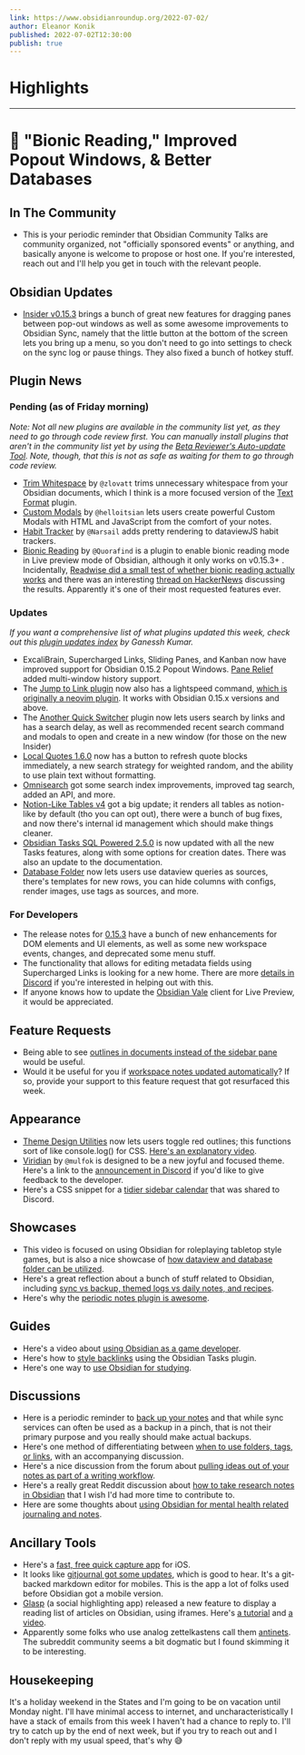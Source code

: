 ```yaml
---
link: https://www.obsidianroundup.org/2022-07-02/
author: Eleanor Konik
published: 2022-07-02T12:30:00
publish: true
---
```

# Highlights


---
# 🌠 "Bionic Reading," Improved Popout Windows, & Better Databases
## In The Community

-   This is your periodic reminder that Obsidian Community Talks are community organized, not "officially sponsored events" or anything, and basically anyone is welcome to propose or host one. If you're interested, reach out and I'll help you get in touch with the relevant people.

## Obsidian Updates

-   [Insider v0.15.3](https://forum.obsidian.md/t/obsidian-release-v0-15-3-insider-build/39566) brings a bunch of great new features for dragging panes between pop-out windows as well as some awesome improvements to Obsidian Sync, namely that the little button at the bottom of the screen lets you bring up a menu, so you don't need to go into settings to check on the sync log or pause things. They also fixed a bunch of hotkey stuff.

## Plugin News

### Pending (as of Friday morning)

_Note: Not all new plugins are available in the community list yet, as they need to go through code review first. You can manually install plugins that aren't in the community list yet by using the [Beta Reviewer's Auto-update Tool](https://github.com/TfTHacker/obsidian42-brat). Note, though, that this is not as safe as waiting for them to go through code review._

-   [Trim Whitespace](https://github.com/zlovatt/obsidian-trim-whitespace) by `@zlovatt` trims unnecessary whitespace from your Obsidian documents, which I think is a more focused version of the [Text Format](https://github.com/Benature/obsidian-text-format) plugin.
-   [Custom Modals](https://github.com/helloitsian/custom-modals-obsidian) by `@helloitsian` lets users create powerful Custom Modals with HTML and JavaScript from the comfort of your notes.
-   [Habit Tracker](https://github.com/Narsail/habit-tracker-obsidian) by `@Narsail` adds pretty rendering to dataviewJS habit trackers.
-   [Bionic Reading](https://github.com/Quorafind/Obsidian-Bionic-Reading) by `@Quorafind` is a plugin to enable bionic reading mode in Live preview mode of Obsidian, although it only works on v0.15.3+ . Incidentally, [Readwise did a small test of whether bionic reading actually works](https://blog.readwise.io/does-bionic-reading-actually-work/) and there was an interesting [thread on HackerNews](https://news.ycombinator.com/item?id=31826204) discussing the results. Apparently it's one of their most requested features ever.

### Updates

_If you want a comprehensive list of what plugins updated this week, check out this [plugin updates index](https://obsidian-plugin-stats.vercel.app/updates) by Ganessh Kumar._

-   ExcaliBrain, Supercharged Links, Sliding Panes, and Kanban now have improved support for Obsidian 0.15.2 Popout Windows. [Pane Relief](https://github.com/pjeby/pane-relief/releases/tag/0.1.0) added multi-window history support.
-   The [Jump to Link plugin](https://github.com/mrjackphil/obsidian-jump-to-link#how-to-use-lightspeed) now also has a lightspeed command, [which is originally a neovim plugin](https://github.com/ggandor/lightspeed.nvim). It works with Obsidian 0.15.x versions and above.
-   The [Another Quick Switcher](https://github.com/tadashi-aikawa/obsidian-another-quick-switcher/releases/tag/5.1.1) plugin now lets users search by links and has a search delay, as well as recommended recent search command and modals to open and create in a new window (for those on the new Insider)
-   [Local Quotes 1.6.0](https://github.com/ka1tzyu/local-quotes) now has a button to refresh quote blocks immediately, a new search strategy for weighted random, and the ability to use plain text without formatting.
-   [Omnisearch](https://github.com/scambier/obsidian-omnisearch/releases/tag/1.4.0) got some search index improvements, improved tag search, added an API, and more.
-   [Notion-Like Tables v4](https://github.com/trey-wallis/obsidian-notion-like-tables/releases/tag/4.0.0) got a big update; it renders all tables as notion-like by default (tho you can opt out), there were a bunch of bug fixes, and now there's internal id management which should make things cleaner.
-   [Obsidian Tasks SQL Powered 2.5.0](https://sytone.github.io/obsidian-tasks-x/6-advanced/custom-functions/) is now updated with all the new Tasks features, along with some options for creation dates. There was also an update to the documentation.
-   [Database Folder](https://github.com/RafaelGB/obsidian-db-folder/releases/tag/1.8.0) now lets users use dataview queries as sources, there's templates for new rows, you can hide columns with configs, render images, use tags as sources, and more.

### For Developers

-   The release notes for [0.15.3](https://forum.obsidian.md/t/obsidian-release-v0-15-3-insider-build/39566) have a bunch of new enhancements for DOM elements and UI elements, as well as some new workspace events, changes, and deprecated some menu stuff.
-   The functionality that allows for editing metadata fields using Supercharged Links is looking for a new home. There are more [details in Discord](https://discord.com/channels/686053708261228577/855181471643861002/991682100707205150) if you're interested in helping out with this.
-   If anyone knows how to update the [Obsidian Vale](https://github.com/marcusolsson/obsidian-vale) client for Live Preview, it would be appreciated.

## Feature Requests

-   Being able to see [outlines in documents instead of the sidebar pane](https://forum.obsidian.md/t/outline-in-document/32714) would be useful.
-   Would it be useful for you if [workspace notes updated automatically](https://forum.obsidian.md/t/automatically-updating-workspace-notes/8300)? If so, provide your support to this feature request that got resurfaced this week.

## Appearance

-   [Theme Design Utilities](https://obsidian.md/plugins?id=obsidian-theme-design-utilities) now lets users toggle red outlines; this functions sort of like console.log() for CSS. [Here's an explanatory video](https://www.youtube.com/shorts/ii-lSK2_Nu4).
-   [Viridian](https://github.com/mulfok/obsidian-viridian) by `@mulfok` is designed to be a new joyful and focused theme. Here's a link to the [announcement in Discord](https://discord.com/channels/686053708261228577/855181471643861002/992191899437912074) if you'd like to give feedback to the developer.
-   Here's a CSS snippet for a [tidier sidebar calendar](https://discord.com/channels/686053708261228577/744933215063638183/989461706440851477) that was shared to Discord.

## Showcases

-   This video is focused on using Obsidian for roleplaying tabletop style games, but is also a nice showcase of [how dataview and database folder can be utilized](https://www.youtube.com/watch?v=ZKOYtrVXSbk).
-   Here's a great reflection about a bunch of stuff related to Obsidian, including [sync vs backup, themed logs vs daily notes, and recipes](https://medium.com/produclivity/plain-text-paper-less-productivity-digest-5-d2084b80bf98).
-   Here's why the [periodic notes plugin is awesome](https://www.youtube.com/watch?v=5Uxj0XgMp0k).

## Guides

-   Here's a video about [using Obsidian as a game developer](https://www.youtube.com/watch?v=1xuELZbkO9A).
-   Here's how to [style backlinks](https://obsidian-tasks-group.github.io/obsidian-tasks/how-to/style-backlinks/) using the Obsidian Tasks plugin.
-   Here's one way to [use Obsidian for studying](https://www.youtube.com/watch?v=TIcZt_41-DA).

## Discussions

-   Here is a periodic reminder to [back up your notes](https://www.reddit.com/r/ObsidianMD/comments/vm02le/10_minutes_of_terror_phd_student_lost_3_weeks_of/) and that while sync services can often be used as a backup in a pinch, that is not their primary purpose and you really should make actual backups.
-   Here's one method of differentiating between [when to use folders, tags, or links](https://www.reddit.com/r/ObsidianMD/comments/vofakc/folders_vs_links_vs_tags/), with an accompanying discussion.
-   Here's a nice discussion from the forum about [pulling ideas out of your notes as part of a writing workflow](https://forum.obsidian.md/t/whats-your-writing-workflow-for-pulling-ideas-out-of-your-zettelkasten/).
-   Here's a really great Reddit discussion about [how to take research notes in Obsidian](https://www.reddit.com/r/ObsidianMD/comments/vne0k5/question_on_research_notes_in_obsidianfeel_like/) that I wish I'd had more time to contribute to.
-   Here are some thoughts about [using Obsidian for mental health related journaling and notes](https://www.reddit.com/r/ObsidianMD/comments/vkf0ao/does_anyone_use_obsidian_for_mental_health/).

## Ancillary Tools

-   Here's a [fast, free quick capture app](https://apps.apple.com/us/app/quick-capture-fast-notes/id1609202525) for iOS.
-   It looks like [gitjournal got some updates](https://news.ycombinator.com/item?id=31914003), which is good to hear. It's a git-backed markdown editor for mobiles. This is the app a lot of folks used before Obsidian got a mobile version.
-   [Glasp](https://glasp.co/) (a social highlighting app) released a new feature to display a reading list of articles on Obsidian, using iframes. Here's [a tutorial](https://medium.com/glasp/how-to-show-your-reading-list-on-notion-obsidian-and-websites-with-glasp-c6e07571588e) and [a video](https://twitter.com/_Glasp/status/1539742066808623104).
-   Apparently some folks who use analog zettelkastens call them [antinets](https://www.reddit.com/r/antinet/). The subreddit community seems a bit dogmatic but I found skimming it to be interesting.

## Housekeeping

It's a holiday weekend in the States and I'm going to be on vacation until Monday night. I'll have minimal access to internet, and uncharacteristically I have a stack of emails from this week I haven't had a chance to reply to. I'll try to catch up by the end of next week, but if you try to reach out and I don't reply with my usual speed, that's why 😅